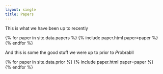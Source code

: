 ```yaml
---
layout: single
title: Papers
---
```


This is what we have been up to recently

{% for paper in site.data.papers %}
{% include paper.html paper=paper %}
{% endfor %}

And this is some the good stuff we were up to prior to *Pr*obrabll

{% for paper in site.data.prior %}
{% include paper.html paper=paper %}
{% endfor %}
